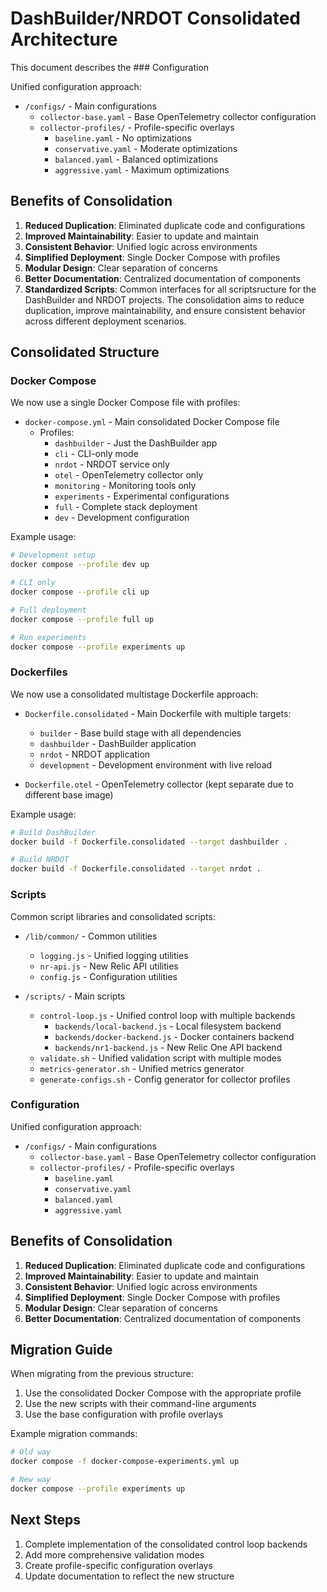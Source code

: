# DashBuilder/NRDOT Consolidated Architecture

This document describes the ### Configuration

Unified configuration approach:

- `/configs/` - Main configurations
  - `collector-base.yaml` - Base OpenTelemetry collector configuration
  - `collector-profiles/` - Profile-specific overlays
    - `baseline.yaml` - No optimizations
    - `conservative.yaml` - Moderate optimizations
    - `balanced.yaml` - Balanced optimizations
    - `aggressive.yaml` - Maximum optimizations

## Benefits of Consolidation

1. **Reduced Duplication**: Eliminated duplicate code and configurations
2. **Improved Maintainability**: Easier to update and maintain
3. **Consistent Behavior**: Unified logic across environments
4. **Simplified Deployment**: Single Docker Compose with profiles
5. **Modular Design**: Clear separation of concerns
6. **Better Documentation**: Centralized documentation of components
7. **Standardized Scripts**: Common interfaces for all scriptsructure for the DashBuilder and NRDOT projects. The consolidation aims to reduce duplication, improve maintainability, and ensure consistent behavior across different deployment scenarios.

## Consolidated Structure

### Docker Compose

We now use a single Docker Compose file with profiles:

- `docker-compose.yml` - Main consolidated Docker Compose file
  - Profiles:
    - `dashbuilder` - Just the DashBuilder app
    - `cli` - CLI-only mode
    - `nrdot` - NRDOT service only
    - `otel` - OpenTelemetry collector only
    - `monitoring` - Monitoring tools only
    - `experiments` - Experimental configurations
    - `full` - Complete stack deployment
    - `dev` - Development configuration

Example usage:
```bash
# Development setup
docker compose --profile dev up

# CLI only
docker compose --profile cli up

# Full deployment
docker compose --profile full up

# Run experiments
docker compose --profile experiments up
```

### Dockerfiles

We now use a consolidated multistage Dockerfile approach:

- `Dockerfile.consolidated` - Main Dockerfile with multiple targets:
  - `builder` - Base build stage with all dependencies
  - `dashbuilder` - DashBuilder application
  - `nrdot` - NRDOT application
  - `development` - Development environment with live reload

- `Dockerfile.otel` - OpenTelemetry collector (kept separate due to different base image)

Example usage:
```bash
# Build DashBuilder
docker build -f Dockerfile.consolidated --target dashbuilder .

# Build NRDOT
docker build -f Dockerfile.consolidated --target nrdot .
```

### Scripts

Common script libraries and consolidated scripts:

- `/lib/common/` - Common utilities
  - `logging.js` - Unified logging utilities
  - `nr-api.js` - New Relic API utilities
  - `config.js` - Configuration utilities

- `/scripts/` - Main scripts
  - `control-loop.js` - Unified control loop with multiple backends
    - `backends/local-backend.js` - Local filesystem backend
    - `backends/docker-backend.js` - Docker containers backend
    - `backends/nr1-backend.js` - New Relic One API backend
  - `validate.sh` - Unified validation script with multiple modes
  - `metrics-generator.sh` - Unified metrics generator
  - `generate-configs.sh` - Config generator for collector profiles

### Configuration

Unified configuration approach:

- `/configs/` - Main configurations
  - `collector-base.yaml` - Base OpenTelemetry collector configuration
  - `collector-profiles/` - Profile-specific overlays
    - `baseline.yaml`
    - `conservative.yaml` 
    - `balanced.yaml`
    - `aggressive.yaml`

## Benefits of Consolidation

1. **Reduced Duplication**: Eliminated duplicate code and configurations
2. **Improved Maintainability**: Easier to update and maintain
3. **Consistent Behavior**: Unified logic across environments
4. **Simplified Deployment**: Single Docker Compose with profiles
5. **Modular Design**: Clear separation of concerns
6. **Better Documentation**: Centralized documentation of components

## Migration Guide

When migrating from the previous structure:

1. Use the consolidated Docker Compose with the appropriate profile
2. Use the new scripts with their command-line arguments
3. Use the base configuration with profile overlays

Example migration commands:
```bash
# Old way
docker compose -f docker-compose-experiments.yml up

# New way
docker compose --profile experiments up
```

## Next Steps

1. Complete implementation of the consolidated control loop backends
2. Add more comprehensive validation modes
3. Create profile-specific configuration overlays
4. Update documentation to reflect the new structure
